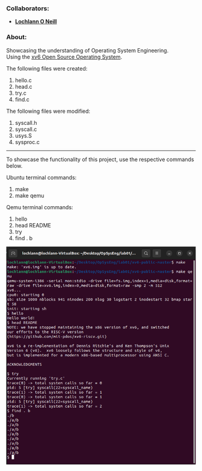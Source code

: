 <!--https://github.com/darsaveli/Readme-Markdown-Syntax-->

### Collaborators:
* **[Lochlann O Neill](https://github.com/lochlannoneill)**

### About:
Showcasing the understanding of Operating System Engineering.  
Using the [xv6 Open Source Operating System](https://github.com/mit-pdos/xv6-public).

The following files were created: 
  1. hello.c
  2. head.c
  3. try.c
  4. find.c

The following files were modified:
  1. syscall.h
  2. syscall.c
  3. usys.S
  4. sysproc.c

***

To showcase the functionality of this project, use the respective commands below.

Ubuntu terminal commands:
  1. make
  2. make qemu

Qemu terminal commands:
  1. hello
  2. head README
  3. try
  4. find . b 

![terminal_output](https://github.com/lochlannoneill/COMP8051-OS-xv6-qemu/blob/main/screenshots/terminal_output.png?raw=true)  

